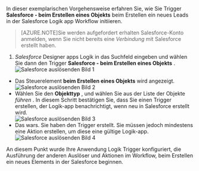 In dieser exemplarischen Vorgehensweise erfahren Sie, wie Sie Trigger **Salesforce - beim Erstellen eines Objekts** beim Erstellen ein neues Leads in der Salesforce Logik app Workflow initiieren.

>[AZURE.NOTE]Sie werden aufgefordert erhalten Salesforce-Konto anmelden, wenn Sie nicht bereits eine *Verbindung* mit Salesforce erstellt haben.  

1. *Salesforce* Designer apps Logik in das Suchfeld eingeben und wählen Sie dann den Trigger **Salesforce - beim Erstellen eines Objekts** .  
![Salesforce auslösenden Bild 1](./media/connectors-create-api-salesforce/trigger-1.png)   
- Das Steuerelement **beim Erstellen eines Objekts** wird angezeigt.  
![Salesforce auslösenden Bild 2](./media/connectors-create-api-salesforce/trigger-2.png)   
- Wählen Sie den **Objekttyp** , und wählen Sie aus der Liste der Objekte *führen* . In diesem Schritt bestätigen Sie, dass Sie einen Trigger erstellen, der Logik-app benachrichtigt, wenn neu in Salesforce erstellt wird.   
![Salesforce auslösenden Bild 3](./media/connectors-create-api-salesforce/trigger-3.png)   
- Das wars. Sie haben den Trigger erstellt. Sie müssen jedoch mindestens eine Aktion erstellen, um diese eine gültige Logik-app.    
![Salesforce auslösenden Bild 4](./media/connectors-create-api-salesforce/trigger-4.png)   

An diesem Punkt wurde Ihre Anwendung Logik Trigger konfiguriert, die Ausführung der anderen Auslöser und Aktionen im Workflow, beim Erstellen ein neues Elements in der Salesforce beginnen.  